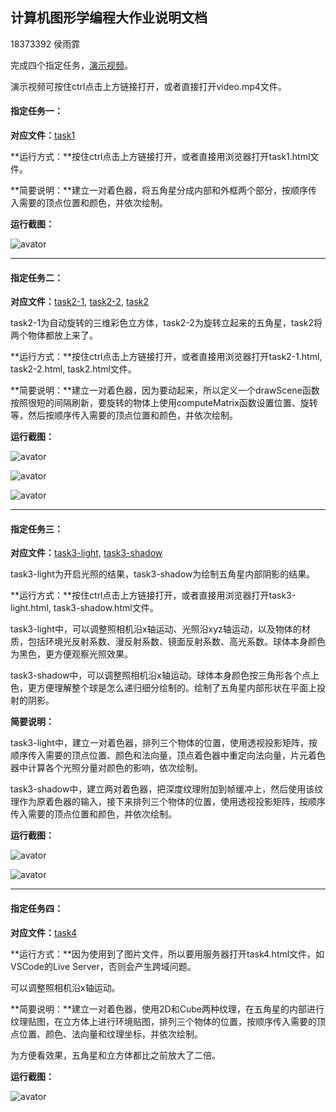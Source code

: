 ## 计算机图形学编程大作业说明文档

18373392 侯雨霏

完成四个指定任务，[演示视频](video.mp4)。

演示视频可按住ctrl点击上方链接打开，或者直接打开video.mp4文件。

#### 指定任务一：

**对应文件：**[task1](task1.html) 

**运行方式：**按住ctrl点击上方链接打开，或者直接用浏览器打开task1.html文件。

**简要说明：**建立一对着色器，将五角星分成内部和外框两个部分，按顺序传入需要的顶点位置和颜色，并依次绘制。

**运行截图：**

![avator](pics/task1.png)

------

#### 指定任务二：

**对应文件：**[task2-1](task2-1.html), [task2-2](task2-2.html), [task2](task2.html)

task2-1为自动旋转的三维彩色立方体，task2-2为旋转立起来的五角星，task2将两个物体都放上来了。

**运行方式：**按住ctrl点击上方链接打开，或者直接用浏览器打开task2-1.html, task2-2.html, task2.html文件。

**简要说明：**建立一对着色器，因为要动起来，所以定义一个drawScene函数按照很短的间隔刷新，要旋转的物体上使用computeMatrix函数设置位置、旋转等，然后按顺序传入需要的顶点位置和颜色，并依次绘制。

**运行截图：**

![avator](pics/task2-1.png)

![avator](pics/task2-2.png)

![avator](pics/task2-3.png)

------

#### 指定任务三：

**对应文件：**[task3-light](task3-light.html), [task3-shadow](task3-shadow.html)

task3-light为开启光照的结果，task3-shadow为绘制五角星内部阴影的结果。

**运行方式：**按住ctrl点击上方链接打开，或者直接用浏览器打开task3-light.html, task3-shadow.html文件。

task3-light中，可以调整照相机沿x轴运动、光照沿xyz轴运动，以及物体的材质，包括环境光反射系数、漫反射系数、镜面反射系数、高光系数。球体本身颜色为黑色，更方便观察光照效果。

task3-shadow中，可以调整照相机沿x轴运动。球体本身颜色按三角形各个点上色，更方便理解整个球是怎么递归细分绘制的。绘制了五角星内部形状在平面上投射的阴影。

**简要说明：**

task3-light中，建立一对着色器，排列三个物体的位置，使用透视投影矩阵，按顺序传入需要的顶点位置、颜色和法向量，顶点着色器中重定向法向量，片元着色器中计算各个光照分量对颜色的影响，依次绘制。

task3-shadow中，建立两对着色器，把深度纹理附加到帧缓冲上，然后使用该纹理作为原着色器的输入，接下来排列三个物体的位置，使用透视投影矩阵，按顺序传入需要的顶点位置和颜色，并依次绘制。

**运行截图：**

![avator](pics/task3-1.png)

![avator](pics/task3-2.png)

------

#### 指定任务四：

**对应文件：**[task4](task4.html)

**运行方式：**因为使用到了图片文件，所以要用服务器打开task4.html文件，如VSCode的Live Server，否则会产生跨域问题。

可以调整照相机沿x轴运动。

**简要说明：**建立一对着色器，使用2D和Cube两种纹理，在五角星的内部进行纹理贴图，在立方体上进行环境贴图，排列三个物体的位置，按顺序传入需要的顶点位置、颜色、法向量和纹理坐标，并依次绘制。

为方便看效果，五角星和立方体都比之前放大了二倍。

**运行截图：**

![avator](pics/task4.png)

